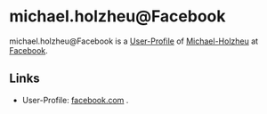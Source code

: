 # michael.holzheu@Facebook

michael.holzheu@Facebook is a [User-Profile](9000140.md) of [Michael-Holzheu](0.md) at [Facebook](240000017.md).

## Links

- User-Profile: [facebook.com](https://www.facebook.com/michael.holzheu)
.
